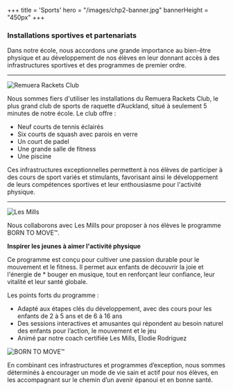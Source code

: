 +++
title = 'Sports'
hero = "/images/chp2-banner.jpg"
bannerHeight = "450px"
+++

### Installations sportives et partenariats

Dans notre école, nous accordons une grande importance au bien-être physique et au développement de nos élèves en leur donnant accès à des infrastructures sportives et des programmes de premier ordre.

----

![Remuera Rackets Club](/images/remuera-rackets-club-logo.png "Remuera Rackets Club")

Nous sommes fiers d'utiliser les installations du Remuera Rackets Club, le plus grand club de sports de raquette d’Auckland, situé à seulement 5 minutes de notre école. Le club offre :

* Neuf courts de tennis éclairés
* Six courts de squash avec parois en verre
* Un court de padel
* Une grande salle de fitness
* Une piscine

Ces infrastructures exceptionnelles permettent à nos élèves de participer à des cours de sport variés et stimulants, favorisant ainsi le développement de leurs compétences sportives et leur enthousiasme pour l'activité physique.

----

![Les Mills](/images/les-mills-logo.png "Les Mills")

Nous collaborons avec Les Mills pour proposer à nos élèves le programme BORN TO MOVE™.

**Inspirer les jeunes à aimer l'activité physique**

Ce programme est conçu pour cultiver une passion durable pour le mouvement et le fitness. Il permet aux enfants de découvrir la joie et l'énergie de * bouger en musique, tout en renforçant leur confiance, leur vitalité et leur santé globale.

Les points forts du programme :

* Adapté aux étapes clés du développement, avec des cours pour les enfants de 2 à 5 ans et de 6 à 16 ans
* Des sessions interactives et amusantes qui répondent au besoin naturel des enfants pour l’action, le mouvement et le jeu
* Animé par notre coach certifiée Les Mills, Elodie Rodriguez

![BORN TO MOVE™](/images/born-to-move-logo.png "BORN TO MOVE™")

En combinant ces infrastructures et programmes d’exception, nous sommes déterminés à encourager un mode de vie sain et actif pour nos élèves, en les accompagnant sur le chemin d’un avenir épanoui et en bonne santé.


